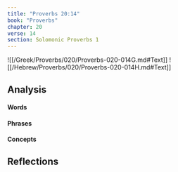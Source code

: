 ```yaml
---
title: "Proverbs 20:14"
book: "Proverbs"
chapter: 20
verse: 14
section: Solomonic Proverbs 1
---
```

![[/Greek/Proverbs/020/Proverbs-020-014G.md#Text]]
![[/Hebrew/Proverbs/020/Proverbs-020-014H.md#Text]]

## Analysis

#### Words

#### Phrases

#### Concepts

## Reflections
